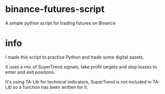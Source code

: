 # binance-futures-script
A simple python script for trading futures on Binance

# info
I made this script to practice Python and trade some digital assets. 

It uses a mix of SuperTrend signals, take profit targets and stop losses to enter and exit positions.

It's using TA-Lib for technical indicators, SuperTrend is not included in TA-Lib so a function has been written for it.

